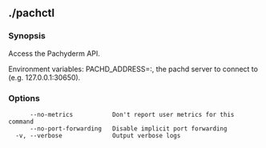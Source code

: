 ## ./pachctl



### Synopsis


Access the Pachyderm API.

Environment variables:
  PACHD_ADDRESS=<host>:<port>, the pachd server to connect to (e.g. 127.0.0.1:30650).


### Options

```
      --no-metrics           Don't report user metrics for this command
      --no-port-forwarding   Disable implicit port forwarding
  -v, --verbose              Output verbose logs
```

